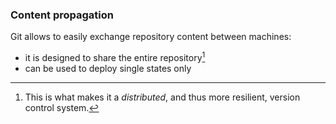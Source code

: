 ### Content propagation

Git allows to easily exchange repository content between machines:

- it is designed to share the entire repository[^sn2]
- can be used to deploy single states only

[^sn2]: This is what makes it a _distributed_, and thus more resilient, version control system.

